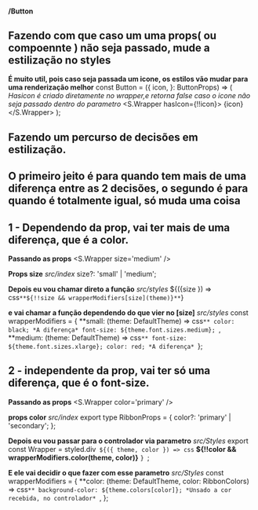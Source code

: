 #### /Button

## Fazendo com que caso um uma props( ou compoennte ) não seja passado, mude a estilização no styles

**É muito util, pois caso seja passada um icone, os estilos vão mudar para uma renderização melhor**
const Button = ({
  icon,
}: ButtonProps) => (
  *Hasicon é criado diretamente no wrapper,e retorna false caso o icone não seja passado dentro do parametro*
  <S.Wrapper hasIcon={!!icon}> 
    {icon}
  </S.Wrapper>
);


## Fazendo um percurso de decisões em estilização.

## O primeiro jeito é para quando tem mais de uma diferença entre as 2 decisões, o segundo é para quando é totalmente igual, só muda uma coisa

## 1 - Dependendo da prop, vai ter mais de uma diferença, que é a color.
**Passando as props**
  <S.Wrapper size='medium' />

**Props size**
*src/index*
  size?: 'small' | 'medium';

**Depois eu vou chamar direto a função**
*src/styles*
 ${({size }) => css`
  **${!!size && wrapperModifiers[size](theme)}**
`}

**e vai chamar a função dependendo do que vier no [size]**
*src/styles*
const wrapperModifiers = {
  **small: (theme: DefaultTheme) => css`**
    color: black; *A diferença*
    font-size: ${theme.font.sizes.medium};
  `,
  **medium: (theme: DefaultTheme) => css`**
    font-size: ${theme.font.sizes.xlarge};
    color: red; *A diferença*
`};




## 2 - independente da prop, vai ter só uma diferença, que é o font-size.
**Passando as props**
  <S.Wrapper color='primary' />

**props color**
*src/index*
export type RibbonProps = {
  color?: 'primary' | 'secondary';
};

**Depois eu vou passar para o controlador via parametro**
*src/Styles*
export const Wrapper = styled.div<RibbonProps>`
  ${({ theme, color }) => css`
    **${!!color && wrapperModifiers.color(theme, color)}**
  `}
`;

**E ele vai decidir o que fazer com esse parametro**
*src/Styles*
const wrapperModifiers = {
  **color: (theme: DefaultTheme, color: RibbonColors) => css`**
    background-color: ${theme.colors[color]}; *Unsado a cor recebida, no controlador*
  `,
};

